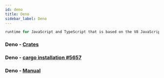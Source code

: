 ```yaml
---
id: deno
title: Deno
sidebar_label: Deno
---
```


```typescript
runtime for JavaScript and TypeScript that is based on the V8 JavaScript engine and the Rust programming language.
```

### Deno - [Crates](https://crates.io/crates/deno)

### Deno - [cargo installation #5657](https://github.com/denoland/deno/issues/5657)

### Deno - [Manual](https://deno.land/manual)